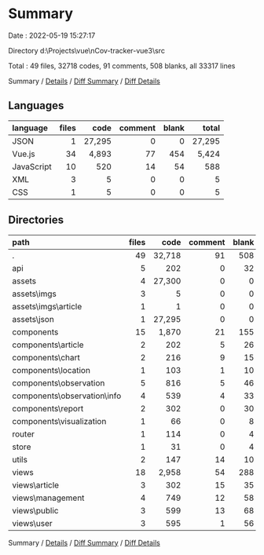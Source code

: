 # Summary

Date : 2022-05-19 15:27:17

Directory d:\Projects\vue\nCov-tracker-vue3\src

Total : 49 files,  32718 codes, 91 comments, 508 blanks, all 33317 lines

Summary / [Details](details.md) / [Diff Summary](diff.md) / [Diff Details](diff-details.md)

## Languages
| language | files | code | comment | blank | total |
| :--- | ---: | ---: | ---: | ---: | ---: |
| JSON | 1 | 27,295 | 0 | 0 | 27,295 |
| Vue.js | 34 | 4,893 | 77 | 454 | 5,424 |
| JavaScript | 10 | 520 | 14 | 54 | 588 |
| XML | 3 | 5 | 0 | 0 | 5 |
| CSS | 1 | 5 | 0 | 0 | 5 |

## Directories
| path | files | code | comment | blank | total |
| :--- | ---: | ---: | ---: | ---: | ---: |
| . | 49 | 32,718 | 91 | 508 | 33,317 |
| api | 5 | 202 | 0 | 32 | 234 |
| assets | 4 | 27,300 | 0 | 0 | 27,300 |
| assets\imgs | 3 | 5 | 0 | 0 | 5 |
| assets\imgs\article | 1 | 1 | 0 | 0 | 1 |
| assets\json | 1 | 27,295 | 0 | 0 | 27,295 |
| components | 15 | 1,870 | 21 | 155 | 2,046 |
| components\article | 2 | 202 | 5 | 26 | 233 |
| components\chart | 2 | 216 | 9 | 15 | 240 |
| components\location | 1 | 103 | 1 | 10 | 114 |
| components\observation | 5 | 816 | 5 | 46 | 867 |
| components\observation\info | 4 | 539 | 4 | 33 | 576 |
| components\report | 2 | 302 | 0 | 30 | 332 |
| components\visualization | 1 | 66 | 0 | 8 | 74 |
| router | 1 | 114 | 0 | 4 | 118 |
| store | 1 | 31 | 0 | 4 | 35 |
| utils | 2 | 147 | 14 | 10 | 171 |
| views | 18 | 2,958 | 54 | 288 | 3,300 |
| views\article | 3 | 302 | 15 | 35 | 352 |
| views\management | 4 | 749 | 12 | 58 | 819 |
| views\public | 3 | 599 | 13 | 68 | 680 |
| views\user | 3 | 595 | 1 | 56 | 652 |

Summary / [Details](details.md) / [Diff Summary](diff.md) / [Diff Details](diff-details.md)
